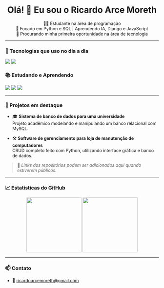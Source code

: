 <h1 align="center">Olá! 👋 Eu sou o Ricardo Arce Moreth</h1>

<p align="center">
  🧑‍💻 Estudante na área de programação <br>
  🚀 Focado em Python e SQL | Aprendendo IA, Django e JavaScript <br>
  📌 Procurando minha primeira oportunidade na área de tecnologia
</p>

---

### 🚀 Tecnologias que uso no dia a dia

<img src="https://img.shields.io/badge/Python-3670A0?style=for-the-badge&logo=python&logoColor=fff" />
<img src="https://img.shields.io/badge/MySQL-00000f?style=for-the-badge&logo=mysql&logoColor=white" />

### 📚 Estudando e Aprendendo

<img src="https://img.shields.io/badge/Django-092E20?style=for-the-badge&logo=django&logoColor=white" />
<img src="https://img.shields.io/badge/JavaScript-F7DF1E?style=for-the-badge&logo=javascript&logoColor=black" />
<img src="https://img.shields.io/badge/Inteligência%20Artificial-brightgreen?style=for-the-badge" />

---

### 💼 Projetos em destaque

- 🎓 **Sistema de banco de dados para uma universidade**  
  Projeto acadêmico modelando e manipulando um banco relacional com MySQL.

- 🛠️ **Software de gerenciamento para loja de manutenção de computadores**  
  CRUD completo feito com Python, utilizando interface gráfica e banco de dados.

> 🚧 *Links dos repositórios podem ser adicionados aqui quando estiverem públicos.*

---

### 📈 Estatísticas do GitHub

<div align="center">
  <img height="180em" src="https://github-readme-stats.vercel.app/api?username=ricardoarcemoreth&show_icons=true&theme=tokyonight&include_all_commits=true&count_private=true"/>
  <img height="180em" src="https://github-readme-stats.vercel.app/api/top-langs/?username=ricardoarcemoreth&layout=compact&langs_count=7&theme=tokyonight"/>
</div>

---

### 📫 Contato

- 📧 ricardoarcemoreth@gmail.com
